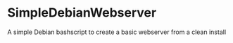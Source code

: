 # SimpleDebianWebserver
A simple Debian bashscript to create a basic webserver from a clean install
